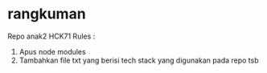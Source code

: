 # rangkuman
Repo anak2 HCK71
Rules : 
1. Apus node modules
2. Tambahkan file txt yang berisi tech stack yang digunakan pada repo tsb
